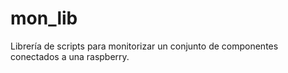 # mon_lib
Librería de scripts para monitorizar un conjunto de componentes conectados a una raspberry.
